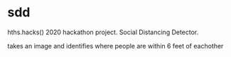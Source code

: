 # sdd
hths.hacks() 2020 hackathon project. Social Distancing Detector.

takes an image and identifies where people are within 6 feet of eachother
